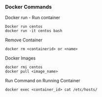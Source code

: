 ### Docker Commands 

Docker run - Run container

```
Docker run centos
docker run -it centos bash
```


Remove Container

```
docker rm <containerid> or <name>
```
Docker Images

```
docker rmi centos
docker pull <image_name>
````

Run Command on  Running Container

```
docker exec <container_id> cat /etc/hosts/

```